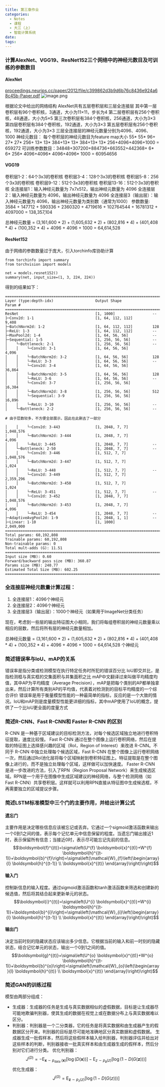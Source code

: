 ```yaml
---
title: 第三章作业
categories:
  - Notes
  - 课程
  - 大三（上）
  - 智能计算系统
date:
tags:
---
```

### 计算AlexNet、VGG19、ResNet152三个网络中的神经元数目及可训练的参数数目

#### AlexNet
[proceedings.neurips.cc/paper/2012/file/c399862d3b9d6b76c8436e924a68c45b-Paper.pdf](https://proceedings.neurips.cc/paper/2012/file/c399862d3b9d6b76c8436e924a68c45b-Paper.pdf)
![image.png](https://cdn.jsdelivr.net/gh/zhengyangWang1/image@main/img/20231120165524.png)

根据论文中给出的网络结构
AlexNet共有五层卷积层和三层全连接层
其中第一层卷积层有96个卷积核，3通道，大小为11×11，步长为4
第二层卷积层有256个卷积核，48通道，大小为5×5
第三次卷积层有384个卷积核，256通道，大小为3×3
第四层卷积层有384个卷积核，192通道，大小为3×3
第五层卷积层有256个卷积核，192通道，大小为3×3
三层全连接层的神经元数量分别为4096、4096、1000
神经元数目：
每个卷积层的神经元数目为feature map大小
55* 55* 96+ 27* 27* 256+ 13* 13* 384+13* 13* 384+13* 13* 256+4096+4096+1000 = 659272
可训练参数数目：34848+307200+884736+663552+442368+ 6* 6* 256* 4096+4096* 4096+4096* 1000 = 60954656


#### VGG19
卷积层1-2：64个3x3的卷积核
卷积层3-4：128个3x3的卷积核
卷积层5-8：256个3x3的卷积核
卷积层9-12：512个3x3的卷积核
卷积层13-16：512个3x3的卷积核
全连接层1：输入神经元数量为 7x7x512，输出神经元数量为 4096
全连接层2：输入神经元数量为 4096，输出神经元数量为 4096
全连接层3（输出层）：输入神经元数量为 4096，输出神经元数量为类别数（通常为1000）
参数数量: 3584 + 147712 + 590336 + 2360320 + 4719616 + 102764544 + 16781312 + 4097000 = 138,357,104

总神经元数量 = (3,161,600 * 2) + (1,605,632 * 2) + (802,816 * 4) + (401,408 * 4) + (100,352 * 4) + 4096 + 4096 + 1000 = 64,614,528

#### ResNet152
由于网络的参数数量过于庞大，引入torchinfo库协助计算
```
from torchinfo import summary  
from torchvision import models  
  
net = models.resnet152()  
summary(net, input_size=(1, 3, 224, 224))
```
得到的结果如下：
```
==========================================================================================
Layer (type:depth-idx)                   Output Shape              Param #
==========================================================================================
ResNet                                   [1, 1000]                 --
├─Conv2d: 1-1                            [1, 64, 112, 112]         9,408
├─BatchNorm2d: 1-2                       [1, 64, 112, 112]         128
├─ReLU: 1-3                              [1, 64, 112, 112]         --
├─MaxPool2d: 1-4                         [1, 64, 56, 56]           --
├─Sequential: 1-5                        [1, 256, 56, 56]          --
│    └─Bottleneck: 2-1                   [1, 256, 56, 56]          --
│    │    └─Conv2d: 3-1                  [1, 64, 56, 56]           4,096
│    │    └─BatchNorm2d: 3-2             [1, 64, 56, 56]           128
│    │    └─ReLU: 3-3                    [1, 64, 56, 56]           --
│    │    └─Conv2d: 3-4                  [1, 64, 56, 56]           36,864
│    │    └─BatchNorm2d: 3-5             [1, 64, 56, 56]           128
│    │    └─ReLU: 3-6                    [1, 64, 56, 56]           --
│    │    └─Conv2d: 3-7                  [1, 256, 56, 56]          16,384
│    │    └─BatchNorm2d: 3-8             [1, 256, 56, 56]          512
│    │    └─Sequential: 3-9              [1, 256, 56, 56]          16,896
│    │    └─ReLU: 3-10                   [1, 256, 56, 56]          --
│    └─Bottleneck: 2-2                   [1, 256, 56, 56]          --

# 由于层数较多，不方便全部展示，因此在此删去了一部分

│    │    └─Conv2d: 3-443                [1, 2048, 7, 7]           1,048,576
│    │    └─BatchNorm2d: 3-444           [1, 2048, 7, 7]           4,096
│    │    └─ReLU: 3-445                  [1, 2048, 7, 7]           --
│    └─Bottleneck: 2-50                  [1, 2048, 7, 7]           --
│    │    └─Conv2d: 3-446                [1, 512, 7, 7]            1,048,576
│    │    └─BatchNorm2d: 3-447           [1, 512, 7, 7]            1,024
│    │    └─ReLU: 3-448                  [1, 512, 7, 7]            --
│    │    └─Conv2d: 3-449                [1, 512, 7, 7]            2,359,296
│    │    └─BatchNorm2d: 3-450           [1, 512, 7, 7]            1,024
│    │    └─ReLU: 3-451                  [1, 512, 7, 7]            --
│    │    └─Conv2d: 3-452                [1, 2048, 7, 7]           1,048,576
│    │    └─BatchNorm2d: 3-453           [1, 2048, 7, 7]           4,096
│    │    └─ReLU: 3-454                  [1, 2048, 7, 7]           --
├─AdaptiveAvgPool2d: 1-9                 [1, 2048, 1, 1]           --
├─Linear: 1-10                           [1, 1000]                 2,049,000
==========================================================================================
Total params: 60,192,808
Trainable params: 60,192,808
Non-trainable params: 0
Total mult-adds (G): 11.51
==========================================================================================
Input size (MB): 0.60
Forward/backward pass size (MB): 360.87
Params size (MB): 240.77
Estimated Total Size (MB): 602.25
==========================================================================================

```

### 全连接层神经元数量计算过程：

1. 全连接层1：4096个神经元
2. 全连接层2：4096个神经元
3. 全连接层3（输出层）：1000个神经元（如果用于ImageNet分类任务）

现在，考虑到一些层的输出特征图大小相同，我们将每组卷积层的神经元数量乘以相应的层数，然后将所有层的神经元数量相加。

总神经元数量 = (3,161,600 * 2) + (1,605,632 * 2) + (802,816 * 4) + (401,408 * 4) + (100,352 * 4) + 4096 + 4096 + 1000 = 64,614,528 个神经元

### 简述错误率与IoU、mAP的关系
错误率是指分类或检测模型在执行特定任务时所犯的错误百分比
IoU即交并比，是指检测框与真实框的交集面积与并集面积之比
mAP中文翻译过来叫做平均精度均值，其中AP为平均精度（Average Precision），mAP是把每个类别的AP都单独拿出来，然后计算所有类别AP的平均值，代表着对检测到的目标平均精度的一个综合评价
错误率是用于衡量模型性能的一种最简单的指标，反应的是一个大致的情况。IoU和mAP则是度量模型性能更详细的指标，其中mAP使用了IoU的概念，提供了一个比IoU更全面的度量方式

### 简述R-CNN、Fast R-CNN和 Faster R-CNN 的区别

R-CNN 是一种基于区域建议的目标检测方法，对每个候选区域独立地进行卷积特征提取，速度比较慢。
Fast R-CNN 通过在整个图像上运行卷积网络，然后在提取的特征图上选择感兴趣的区域（RoI，Region of Interest）来改进 R-CNN。不同于 R-CNN 中独立处理每个候选区域，Fast R-CNN 在整个图像上运行卷积网络一次，然后通过RoI池化层将每个区域映射到卷积特征图上。特征提取是在整个图像上进行的，而不是独立处理每个区域，这样做可以加快速度。
Faster R-CNN 是进一步改进的方法，引入了RPN（Region Proposal Network）来生成候选区域。RPN是一个用于在图像中生成区域建议的神经网络，与整个检测网络（如Fast R-CNN）共享卷积层。这样就可以利用RPN直接从特征图中生成候选框，不再需要独立的区域提议步骤。


### 简述LSTM标准模型中三个门的主要作用，并给出计算公式

#### 遗忘门
主要作用是决定哪些信息应该被忘记或丢弃。它通过一个sigmoid激活函数来输出一个0到1之间的值，表示每个记忆单元中信息保留的程度。当遗忘门输出接近1时，表示保留所有信息；当接近0时，表示尽可能忘记先前的信息。
$$\boldsymbol{f}^{(t)}=\sigma\left(U^{f} \boldsymbol{x}^{(t)}+W^{f} \boldsymbol{h}^{(t-1)}+\boldsymbol{b}^{f}\right)=\sigma\left(\mathcal{W}_{f}\left(\begin{array}{l}
\boldsymbol{h}^{(t-1)} \\
\boldsymbol{x}^{(t)}
\end{array}\right)\right)$$
#### 输入门
控制新信息的输入程度。通过sigmoid激活函数和tanh激活函数来筛选和创建新的候选值，然后将其结合起来更新单元的状态。
$$\boldsymbol{i}^{(t)}=\sigma\left(U^{i} \boldsymbol{x}^{(t)}+W^{i} \boldsymbol{h}^{(t-1)}+\boldsymbol{b}^{i}\right)=\sigma\left(\mathcal{W}_{i}\left(\begin{array}{l}
\boldsymbol{h}^{(t-1)} \\
\boldsymbol{x}^{(t)}
\end{array}\right)\right)$$
#### 输出门
决定当前时刻的隐藏状态应该输出多少信息。它根据当前的输入和前一时刻的隐藏状态，结合记忆单元的状态，输出一个0到1之间的值。
$$\boldsymbol{g}^{(t)}=\sigma\left(U^{o} \boldsymbol{x}^{(t)}+W^{o} \boldsymbol{h}^{(t-1)}+\boldsymbol{b}^{o}\right)=\sigma\left(\mathcal{W}_{o}\left(\begin{array}{l}
\boldsymbol{h}^{(t)} \\
\boldsymbol{x}^{(t)}
\end{array}\right)\right)$$


### 简述GAN的训练过程
模型由两部分组成：
- 生成器：生成器的任务是生成与真实数据相似的虚假数据，目标是让生成器尽可能地欺骗判别器，使其生成的数据在视觉上或在数据分布上与真实数据难以区分。
- 判别器：判别器是一个二分类器，它的任务是将真实数据和由生成器产生的假数据区分开来。判别器的目标是尽可能地准确地区分真实数据和虚假数据。
生成器生成一批假样本，然后将这些假样本输入给判别器，判别器评估并给出对这些样本的判断，判别器接收一批真实样本和由生成器生成的假样本，然后分别对它们进行分类。
优化判别器：$$J^{(D)}=-\mathrm{E}_{\boldsymbol{x} \sim p_{\text {data }}(\boldsymbol{x})}[\log (D(\boldsymbol{x}))]-\mathrm{E}_{z \sim p_{\boldsymbol{z}}(z)}[\log (1-D(G(\boldsymbol{z})))]$$
优化生成器：$$J^{(G)}=\mathrm{E}_{\boldsymbol{z} \sim p_{z}(z)}[\log (1-D(G(z)))]$$
